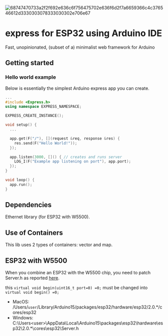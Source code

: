 ![68747470733a2f2f692e636c6f756475702e636f6d2f7a6659366c4c376546612d3330303078333030302e706e67](https://user-images.githubusercontent.com/4082369/221396769-3ae36f9f-6ab9-41c6-a94a-74a3144664e5.png)

# express for ESP32 using Arduino IDE
Fast, unopinionated, (subset of a) minimalist web framework for Arduino

## Getting started

### Hello world example

Below is essentially the simplest Arduino express app you can create. 

```cpp
...
#include <Express.h>
using namespace EXPRESS_NAMESPACE;

EXPRESS_CREATE_INSTANCE();

void setup() {
  ...

  app.get(F("/"), [](request &req, response &res) {
    res.send(F("Hello World!"));
  });

  app.listen(3000, []() { // creates and runs server
    LOG_I(F("Example app listening on port"), app.port);
  });
}

void loop() {
  app.run();
}
```

## Dependencies
Ethernet library (for ESP32 with W5500).

## Use of Containers
This lib uses 2 types of containers: vector and map.

## ESP32 with W5500 
When you combine an ESP32 with the W5500 chip, you need to patch Server.h as reported [here](https://github.com/PaulStoffregen/Ethernet/issues/42).

this `virtual void begin(uint16_t port=0) =0;` must be changed into `virtual void begin() =0;` 

- MacOS:   /Users/`user`/Library/Arduino15/packages/esp32/hardware/esp32/2.0.*/cores/esp32
- Windows: C:\Users\<user>\AppData\Local\Arduino15\packages\esp32\hardware\esp32\2.0.*\cores\esp32\Server.h
              
